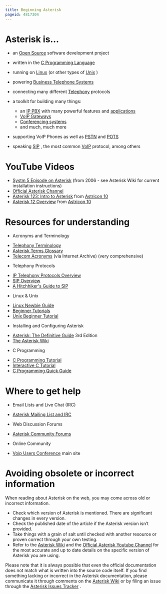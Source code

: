 ```yaml
---
title: Beginning Asterisk
pageid: 4817304
---
```


Asterisk is…
============

* an   [Open Source](http://en.wikipedia.org/wiki/Open_source)   software development project
* written in the   [C Programming Language](http://en.wikipedia.org/wiki/C_programming)
* running on   [Linux](http://en.wikipedia.org/wiki/Linux)   (or other types of   [Unix](http://en.wikipedia.org/wiki/Unix)  )
* powering   [Business Telephone Systems](http://en.wikipedia.org/wiki/Business_telephone_system)
* connecting many different   [Telephony](http://en.wikipedia.org/wiki/Telephony)   protocols
* a toolkit for building many things:


	+ an [IP PBX](https://www.asterisk.org/get-started/applications/what-is-an-ip-pbx/)   with many powerful features and  [applications](http://www.asterisk.org/get-started/applications)
	+ [VoIP Gateways](http://www.asterisk.org/get-started/applications/gateway)
	+ [Conferencing systems](http://www.asterisk.org/get-started/applications/conference)
	+ and much, much more
* supporting VoIP Phones as well as   [PSTN](https://en.wikipedia.org/wiki/Public_switched_telephone_network)   and   [POTS](http://en.wikipedia.org/wiki/Plain_old_telephone_service)
* speaking   [SIP](http://en.wikipedia.org/wiki/Session_Initiation_Protocol)  , the most common   [VoIP](http://en.wikipedia.org/wiki/Voip)   protocol, among others

YouTube Videos
==============

* [Systm 5 Episode on Asterisk](http://www.youtube.com/watch?v=UP9b_FEZuUE)  (from 2006 - see Asterisk Wiki for current installation instructions)
* [Official Asterisk Channel](http://www.youtube.com/user/asteriskvideos)
* [Asterisk 123: Intro to Asterisk](http://www.youtube.com/watch?v=PfSL-kekuDE)   from [Astricon 10](http://www.asterisk.org/community/astricon-user-conference)
* [Asterisk 12 Overview](http://www.youtube.com/watch?v=3shZC3myQyo)   from [Astricon 10](http://www.asterisk.org/community/astricon-user-conference)

Resources for understanding
===========================

* Acronyms and Terminology
+ [Telephony Terminology](http://en.wikipedia.org/wiki/List_of_telephony_terminology)
+ [Asterisk Terms Glossary](http://www.asterisk.org/get-started/glossary)
+ [Telecom Acronyms](http://web.archive.org/web/20210924114023/http://www.mob1le.com/acronyms.html)   (via Internet Archive)   (very comprehensive)

* Telephony Protocols
+ [IP Telephony Protocols Overview](http://www.cisco.com/en/US/docs/voice_ip_comm/cucm/admin/4_0_1/ccmsys/a08procl.html)
+ [SIP Overview](http://en.wikipedia.org/wiki/Session_Initiation_Protocol)
+ [A Hitchhiker's Guide to SIP](https://www.rfc-editor.org/rfc/rfc5411.txt)

* Linux & Unix
+ [Linux Newbie Guide](http://linuxnewbieguide.org/)
+ [Beginner Tutorials](http://www.linux.org/forums/beginner-tutorials.53/)
+ [Unix Beginner Tutorial](http://www.ee.surrey.ac.uk/Teaching/Unix/)

* Installing and Configuring Asterisk
+ [Asterisk: The Definitive Guide](http://www.asteriskdocs.org/)   3rd Edition
+ [The Asterisk Wiki](/)

* C Programming
+ [C Programming Tutorial](http://www.cprogramming.com/tutorial/c-tutorial.html)
+ [Interactive C Tutorial](http://www.learn-c.org/)
+ [C Programming Quick Guide](http://www.tutorialspoint.com/cprogramming/c_quick_guide.htm)

Where to get help
=================

* Email Lists and Live Chat (IRC)
+ [Asterisk Mailing List and IRC](http://www.asterisk.org/community/discuss)

* Web Discussion Forums
+ [Asterisk Community Forums](https://community.asterisk.org)

* Online Community
+ [Voip Users Conference](http://vuc.me)   main site

Avoiding obsolete or incorrect information
==========================================

When reading about Asterisk on the web, you may come across old or incorrect information.

* Check which version of Asterisk is mentioned.  There are significant changes in every version.
* Check the published date of the article if the Asterisk version isn’t provided.
* Take things with a grain of salt until checked with another resource or proven correct through your own testing.
* Refer to the   [Asterisk Wiki](/)   and the   [Official Asterisk Youtube Channel](http://www.youtube.com/user/asteriskvideos)   for the most accurate and up to date details on the specific version of Asterisk you are using.

 Please note that it is always possible that even the official documentation does not match what is written into the source code itself.  If you find something lacking or incorrect in the Asterisk documentation, please communicate it through comments on the   [Asterisk Wiki](//)   or by filing an issue through the   [Asterisk Issues Tracker](https://github.com/asterisk/asterisk/issues)  . 

    
  


